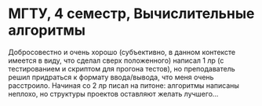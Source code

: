 # МГТУ, 4 семестр, Вычислительные алгоритмы

Добросовестно и очень хорошо (субъективно, в данном контексте имеется в виду, что сделал сверх положенного) написал 1 лр (с тестированием и скриптом для прогона тестов), но преподаватель решил придраться к формату ввода/вывода, что меня очень расстроило. Начиная со 2 лр писал на питоне: алгоритмы написаны неплохо, но структуры проектов оставляют желать лучшего...
